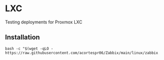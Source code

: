 # LXC
Testing deployments for Proxmox LXC

## Installation
```
bash -c "$(wget -qLO - https://raw.githubusercontent.com/acortespr06/Zabbix/main/linux/zabbix.sh)"
```
